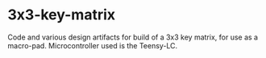 # 3x3-key-matrix
Code and various design artifacts for build of a 3x3 key matrix, for use as a macro-pad. Microcontroller used is the Teensy-LC. 

